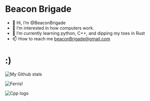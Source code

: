 # Beacon Brigade
- 👋 Hi, I’m @BeaconBrigade
- 👀 I’m interested in how computers work.
- 🌱 I’m currently learning python, C++, and dipping my toes in Rust
- 📫 How to reach me beaconBrigade@gmail.com

# :) 

![My Github stats](https://github-readme-stats.vercel.app/api?username=BeaconBrigade&show_icons=true&theme=light)

 ![Ferris!](https://user-images.githubusercontent.com/100320298/171472910-524ba70a-9a73-4b88-b36b-3f05380c97b9.png)
 
 ![Cpp logo](https://user-images.githubusercontent.com/100320298/171473294-81221f19-b0a1-42a0-b4ea-5222b55d0e97.png)
